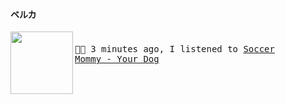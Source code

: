 #### ベルカ

[<img align="left" width="100" height="100" src="https:&#x2F;&#x2F;lastfm.freetls.fastly.net&#x2F;i&#x2F;u&#x2F;174s&#x2F;6a897712ef6ae821f6ccc22a56369d3f.jpg">](https://www.youtube.com/results?search_query=Soccer+Mommy+Your+Dog)
<big><pre>
<small>
</br>🎵🎶  3 minutes ago, I listened to  [Soccer Mommy - Your Dog](https://www.youtube.com/results?search_query=Soccer+Mommy+Your+Dog)</br></br>
</small></pre></big>
